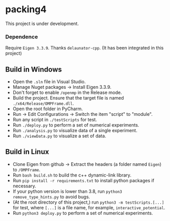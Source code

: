 # packing4
  This project is under development.

### Dependence
  Require `Eigen 3.3.9`.
  Thanks `delaunator-cpp`. (It has been integrated in this project)

## Build in Windows
  - Open the `.sln` file in Visual Studio.
  - Manage Nuget packages $\to$ Install Eigen 3.3.9.
  - Don't forget to enable `/openmp` in the Release mode.
  - Build the project. Ensure that the target file is named `./x64/Release/OMPFrame.dll`.
  - Open the root folder in PyCharm.
  - Run $\to$ Edit Configurations $\to$ Switch the item "script" to "module".
  - Run any script in `./testScripts` for test.
  - Run `./deploy.py` to perform a set of numerical experiments.
  - Run `./analysis.py` to visualize data of a single experiment.
  - Run `./viewData.py` to visualize a set of data.

## Build in Linux
  - Clone Eigen from github $\to$ Extract the headers (a folder named `Eigen`) to `/OMPFrame`.
  - Run `bash build.sh` to build the c++ dynamic-link library.
  - Run `pip install -r requirements.txt` to install python packages if necessary.
  - If your python version is lower than 3.8, run `python3 remove_type_hints.py` to avoid bugs.
  - (At the root directory of this project,) run `python3 -m testScripts.[...]` for test, where `[...]` is a file name, for example, `interactive_potential`.
  - Run `python3 deploy.py` to perform a set of numerical experiments.

